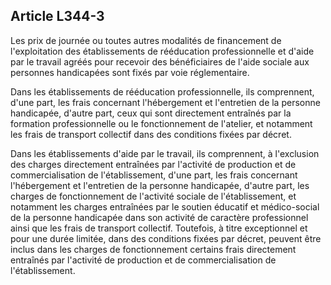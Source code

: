 ## Article L344-3

Les prix de journée ou toutes autres modalités de financement de l'exploitation des établissements de
rééducation professionnelle et d'aide par le travail agréés pour recevoir des bénéficiaires de l'aide sociale aux
personnes handicapées sont fixés par voie réglementaire.

Dans les établissements de rééducation professionnelle, ils comprennent, d'une part, les frais concernant
l'hébergement et l'entretien de la personne handicapée, d'autre part, ceux qui sont directement entraînés par la
formation professionnelle ou le fonctionnement de l'atelier, et notamment les frais de transport collectif dans
des conditions fixées par décret.

Dans les établissements d'aide par le travail, ils comprennent, à l'exclusion des charges directement
entraînées par l'activité de production et de commercialisation de l'établissement, d'une part, les
frais concernant l'hébergement et l'entretien de la personne handicapée, d'autre part, les charges de
fonctionnement de l'activité sociale de l'établissement, et notamment les charges entraînées par le soutien
éducatif et médico-social de la personne handicapée dans son activité de caractère professionnel ainsi que
les frais de transport collectif. Toutefois, à titre exceptionnel et pour une durée limitée, dans des conditions
fixées par décret, peuvent être inclus dans les charges de fonctionnement certains frais directement entraînés
par l'activité de production et de commercialisation de l'établissement.

